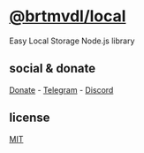 # [@brtmvdl/local](https://www.npmjs.com/package/@brtmvdl/local)

Easy Local Storage Node.js library

## social & donate

[Donate](https://link.mercadopago.com.br/brtmvdl) - [Telegram](https://t.me/+KRmg5MlqgMk0MTg5) - [Discord](https://discord.gg/2zWpWBgmPj)

## license

[MIT](./LICENSE)
